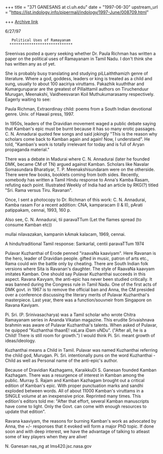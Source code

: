 +++
title = "371 GANESANS at cl.uh.edu"
date = "1997-06-30"
upstream_url = "https://list.indology.info/pipermail/indology/1997-June/008709.html"

+++
[Archive link](https://list.indology.info/pipermail/indology/1997-June/008709.html)


6/27/97

       Political Uses of Ramayanam
      *****************************

Sreenivas posted a query seeking whether Dr. Paula Richman
has written a paper on the political uses of Ramayanam
in Tamil Nadu. I don't think she has written any as of yet.

She is probably busy translating and studying piLLaiththamizh genre of
literature. Where a god, goddess, leaders or king is treated
as a child and sung, usually to about 100 aaciriya viruttams.
Pakazhik kuuththar and Kumarguruparar are the greatest
of Pillaittamil authors on Tiruchenduur Murugan, 
Meenakshi, Vaidheesvaran Koil Muthukumarasamy respectively. 
Eagerly waiting to see:

Paula Richman, Extraordinay child: poems from a South Indian
devotional genre. Univ. of Hawaii press, 1997.

In 1950s, leaders of the Dravidian movement waged a public 
debate saying that Kamban's epic must be burnt because it has
so many erotic passages. C. N. Annadurai quoted few
songs and said jokingly "This is the reason why scholars come
back to Kamban again and again! Now, I understand".
He told, "Kamban's work is totally irrelevant for today 
and is full of Aryan propaganda material."

There was a debate in Madurai where C. N. Annadurai (later
he founded DMK, became CM of TN) argued against Kamban.
Scholars like Navalar Somasundara Bharatiyar, T. P. Meenakshisundaram
were on the otherside. There were few books, booklets coming from
both sides. Recently, somebody has written a Tamil Hindu response
to Anna's Kamba Rasam, refuting each point. Illustrated Weekly of
India had an article by RKG(?) titled 
"Sri. Rama versus Tiru. Ravanan".

Once, I sent a photocopy to Dr. Richman of this work:
C. N. Annadurai, Kamba rasam
For a recent addition:
CNA, kamparacam (I & II),
pArati patippakam, cennai, 1993, 160 p.

Also see,
C. N. Annadurai, tii paravaTTum (Let the flames spread
(to consume Kamban etc))

mullai nilavazakan, kampanin kAmak kalacam, 1969, cennai.

A hindu/traditional Tamil response:
Sankarlal, centii paravaTTum
1974



Pulavar Kuzhanthai of Erode penned "iraavaNa kaaviyam".
Here Ravanan is the hero, leader of Dravidian people.
gifted in music, patron of arts etc.,
Rama could win the battle only by cheating. There are South Indian
folk versions where Sita is Ravanan's daughter.
The style of RaavaNa kaavyam imitates Kamban.
One should say Pulavar Kuzhanthai succeeds in this aspect.
Ravana Kavyam, the anti-epic has never been studied
critically. It was banned during the Congress rule in Tamil Nadu.
One of the first acts of DMK govt. in 1967 is to remove the
official ban and Anna, the CM presided over a conference
discussing the literary merits of Pulavar Kuzhanthai's masterpiece.
Last year, there was a function/souvneir from Singapore
on Ravana Kaviyam.

Pi. Sri. (P. Srinivasacharya) was a Tamil scholar who wrote 
Chitra Ramayanam series in Ananda Vikatan magazine. This erudite
Srivaishnava brahmin was aware of Pulavar Kuzhanthai's talents.
When asked of Pulavar, he quipped "Kuzhanthai thaanE! vaLara
iDam uNDu". ("After all, he is a Child! There is still room for growth.")
I would think Pi. Sri. meant growth of ideas/ideology.

Kuzhanthai means a Child in Tamil. Pulavar was named Kuzhanthai
referring the child god, Murugan. Pi. Sri. intentionally puns
on the word Kuzhanthai - Child as well as Personal name of the
anti-epic's author.

Because of Dravidian Kazhagams, KaraikkuDi S. Ganesan founded
Kamban Kazhagam. There was a resurgence of interest in Kamban
among the public. Murray S. Rajam and Kamban Kazhagam
brought out a critical edition of Kamban's epic. With proper
punctuation marks and sandhi exploded between words.
All of about 11000 Kamban's viruttams in a SINGLE volume
at an inexpensive price. Reprinted many times.
This edition's editors told me: "After that effort, several Kamban
manuscripts have come to light. Only the Govt. can come
with enough resources to update that edition".

Ravana kaaviyam, the reasons for burning Kamban's work as advocated
by Anna, the +/- responses that it evoked will form a 
major PhD topic. If done soon and with deep interest, 
we have the advantage of talking to atleast some of key 
players when they are alive!

N. Ganesan
nas_ng at lms420.jsc.nasa.gov








